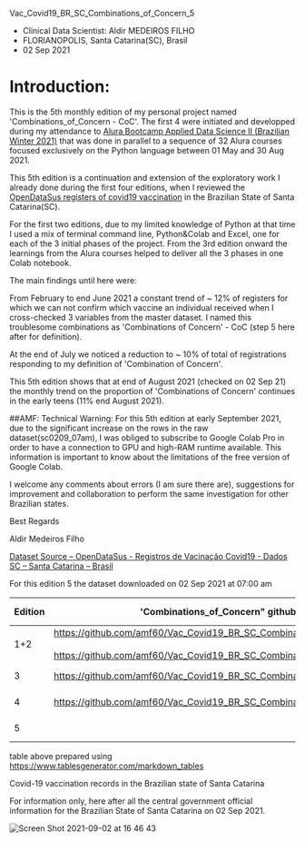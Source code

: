 Vac_Covid19_BR_SC_Combinations_of_Concern_5

* Clinical Data Scientist: Aldir MEDEIROS FILHO
* FLORIANOPOLIS, Santa Catarina(SC), Brasil
* 02 Sep 2021

# Introduction:

This is the 5th monthly edition of my personal project named 'Combinations_of_Concern - CoC'. The first 4 were initiated and developped during my attendance to [Alura Bootcamp Applied Data Science II (Brazilian Winter 2021)](https://www.alura.com.br/bootcamp/data-science-aplicada/matriculas-abertas) that was done in parallel to a sequence of 32 Alura courses focused exclusively on the Python language between 01 May and 30 Aug 2021.

This 5th edition is a continuation and extension of the exploratory work I already done during the first four editions, when I reviewed the [OpenDataSus registers of covid19 vaccination](https://opendatasus.saude.gov.br/dataset) in the Brazilian State of Santa Catarina(SC).

For the first two editions, due to my limited knowledge of Python at that time I used a mix of terminal command line, Python&Colab and Excel, one for each of the 3 initial phases of the project. From the 3rd edition onward the learnings from the Alura courses helped to deliver all the 3 phases in one Colab notebook.

The main findings until here were:

From February to end June 2021 a constant trend of ~ 12% of registers for which we can not confirm which vaccine an individual received when I cross-checked 3 variables from the master dataset. I named this troublesome combinations as 'Combinations of Concern' - CoC (step 5 here after for definition).

At the end of July we noticed a reduction to ~ 10% of total of registrations responding to my definition of 'Combination of Concern'.

This 5th edition shows that at end of August 2021 (checked on 02 Sep 21) the monthly trend on the proportion of 'Combinations of Concern' continues in the early teens (11% end August 2021).

##AMF: Technical Warning: For this 5th edition at early September 2021, due to the significant increase on the rows in the raw dataset(sc0209_07am), I was obliged to subscribe to Google Colab Pro in order to have a connection to GPU and high-RAM runtime available. This information is important to know about the limitations of the free version of Google Colab.

I welcome any comments about errors (I am sure there are), suggestions for improvement and collaboration to perform the same investigation for other Brazilian states.

Best Regards

Aldir Medeiros Filho


[Dataset Source – OpenDataSus - Registros de Vacinação Covid19 - Dados SC – Santa Catarina – Brasil](https://opendatasus.saude.gov.br/dataset/covid-19-vacinacao/resource/ef3bd0b8-b605-474b-9ae5-c97390c197a8)

For this edition 5 the dataset downloaded on 02 Sep 2021 at 07:00 am

| Edition | 'Combinations_of_Concern" github                                                                                                                   | Published    | raw file        | Raw size | columns | rows (registrations) | new registrations |
|---------|----------------------------------------------------------------------------------------------------------------------------------------------------|--------------|-----------------|----------|---------|----------------------|-------------------|
| 1+2     | https://github.com/amf60/Vac_Covid19_BR_SC_Combinations_of_Concern_1 <br> <br>https://github.com/amf60/Vac_Covid19_BR_SC_Combinations_of_Concern_2 | early Jun 21 | sc3005_05am.csv |  1.11 GB |    34   |            2,017,225 |                   |
| 3       | https://github.com/amf60/Vac_Covid19_BR_SC_Combinations_of_Concern_3                                                                               | early Jul 21 | sc0207_07am.csv |  1.71 GB |    34   |            3.133.344 |         1.116.119 |
| 4       | https://github.com/amf60/Vac_Covid19_BR_SC_Combinations_of_Concern_4                                                                               | early Aug 21 | sc0408_10am.csv |  2.6 GB  |    34   |            4.854.329 |         1.720.985 |
| 5       |                                                                                                                                                    | early Sep 21 | sc0209_07am.csv |  3.66 GB |    34   |            6.822.321 |         1.967.992 |

table above prepared using https://www.tablesgenerator.com/markdown_tables

Covid-19 vaccination records in the Brazilian state of Santa Catarina

For information only, here after all the central government official information for the Brazilian State of Santa Catarina on 02 Sep 2021.

![Screen Shot 2021-09-02 at 16 46 43](https://user-images.githubusercontent.com/39899585/131907104-fcb14ece-f298-4886-b63b-95e48c69dd50.png)

